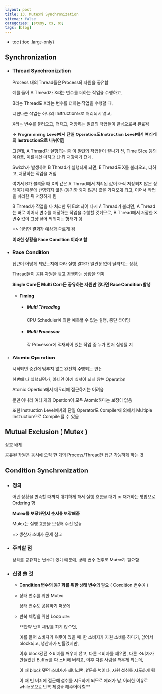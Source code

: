```yaml
---
layout: post
title: 13. Mutex와 Synchronization
sitemap: false
categories: [study, cs, os]
tags: [blog]
---
```


- toc
{:toc .large-only}

## Synchronization
+ ### Thread Synchronization
	Process 내의 Thread들은 Process의 자원을 공유함
	
	예를 들어 A Thread가 X라는 변수를 더하는 작업을 수행하고,

	B라는 Thread도 X라는 변수를 더하는 작업을 수행할 때,
	
	더한다는 작업은 하나의 Instruction으로 처리되지 않고,
	
	X라는 변수를 불러오고, 더하고, 저장하는 일련의 작업들이 끝남으로써 완료됨

	**=> Programming Level에서 단일 Operation도 Instruction Level에서 여러개의 Instruction으로 나뉘어짐**

	그런데, A Thread가 실행되는 중 이 일련의 작업들이 끝나기 전,  Time Slice 등의 이유로, 이를테면 더하고 난 뒤 저장하기 전에,
	
	Switch가 발생하여 B Thread가 실행되게 되면, B Thread도 X를 불러오고, 더하고, 저장하는 작업을 거침
	
	여기서 B가 불러올 때 X의 값은 A Thread에서 처리된 값이 아직 저장되지 않은 상태이기 때문에 반영되지 않은 (동기화 되지 않은) 값을 가져오게 되고, 이어서 작업을 처리한 뒤 저장하게 됨

	B Thread가 작업을 다 처리한 뒤 Exit 되어 다시 A Thread가 불리면, A Thread는 바로 이어서 변수를 저장하는 작업을 수행할 것이므로, B Thread에서 저장한 X 변수 값이 그냥 덮어 씌워지는 형태가 됨

	=> 이러면 결과가 예상과 다르게 됨
	
	**이러한 상황을 Race Condition 이라고 함**
	
+ ### Race Condition
	접근이 어떻게 되었는지에 따라 실행 결과가 일관성 없이 달라지는 상황,
	
	Thread들이 공유 자원을 놓고 경쟁하는 상황을 의미

	**Single Core든 Multi Core든 공유하는 자원만 있다면 Race Condition 발생**

	+ #### Timing
		+ ##### Multi Threading
			CPU Scheduler에 의한 예측할 수 없는 실행, 중단 타이밍
		+ ##### Multi Processor
			각 Processor에 적재되어 있는 작업 중 누가 먼저 실행될 지

+ ### Atomic Operation
	시작되면 중간에 멈추지 않고 완전히 수행되는 연산
	
	한번에 다 실행되던가, 아니면 아예 실행이 되지 않는 Operation

	Atomic Opertion에서 메모리에 접근하기는 어려움
	
	뿐만 아니라 여러 개의 Opertion이 모두 Atomic하다는 보장이 없음

	또한 Instruction Level에서의 단일 Operator도 Compiler에 의해서 Multiple Instruction으로 Compile 될 수 있음


## Mutual Exclusion ( Mutex )
상호 배제

공유된 자원은 동시에 오직 한 개의 Process/Thread만 접근 가능하게 하는 것


## Condition Synchronization
+ ### 정의
	어떤 상황을 만족할 때까지 대기하게 해서 실행 흐름을 대기 or 재개하는 방법으로 Ordering 함

	**Mutex를 보장하면서 순서를 보장해줌**
		
	Mutex는 실행 흐름을 보장해 주진 않음

	=> 생산자 소비자 문제 참고

+ ### 주의할 점
	상태를 공유하는 변수가 있기 때문에, 상태 변수 전후로 Mutex가 필요함
+ ### 신경 쓸 것
	+ **Condition 변수의 동기화를 위한 상태 변수**의 필요 ( Condition 변수  X )

	+ 상태 변수를 위한 Mutex

		상태 변수도 공유하기 때문에

	+ 반복 체킹을 위한 Loop 코드

		**만약 반복 체킹을 하지 않으면,
		
		예를 들어 소비자가 여럿이 있을 때, 한 소비자가 자원 소비를 하다가, 없어서 block되고, 생산자가 만들었지만, 

		이후 block됐던 소비자를 깨우지 않고, 다른 소비자를 깨우면, 다른 소비자가 만들었던 Buffer를 다 소비해 버리고, 이후 다른 사람을 깨우게 되는데, 

		이 때 block 됐던 소비자가 깨버리면, if문을 벗어나, 자원 섭취를 시도하게 됨

		이 때 빈 버퍼에 접근해 섭취를 시도하게 되므로 에러가 남, 이러한 이유로 while문으로 반복 체킹을 해주어야 함**
	